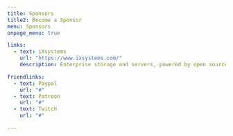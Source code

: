 ```yaml
---
title: Sponsors
title2: Become a Sponsor
menu: Sponsors
onpage_menu: true

links:
  - text: iXsystems
    url: "https://www.ixsystems.com/"
    description: Enterprise storage and servers, powered by open source.

friendlinks:
  - text: Paypal
    url: "#"
  - text: Patreon
    url: "#"
  - text: Twitch
    url: "#"
                
---
```

